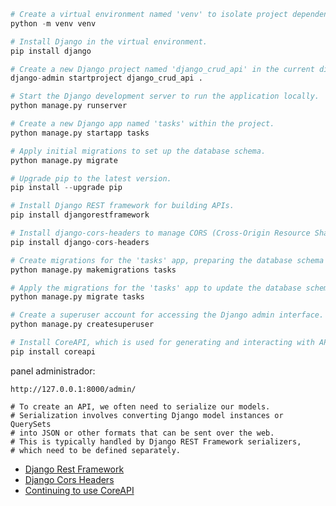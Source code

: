 ```py
# Create a virtual environment named 'venv' to isolate project dependencies.
python -m venv venv

# Install Django in the virtual environment.
pip install django

# Create a new Django project named 'django_crud_api' in the current directory.
django-admin startproject django_crud_api .

# Start the Django development server to run the application locally.
python manage.py runserver

# Create a new Django app named 'tasks' within the project.
python manage.py startapp tasks

# Apply initial migrations to set up the database schema.
python manage.py migrate

# Upgrade pip to the latest version.
pip install --upgrade pip

# Install Django REST framework for building APIs.
pip install djangorestframework

# Install django-cors-headers to manage CORS (Cross-Origin Resource Sharing) in your Django project.
pip install django-cors-headers

# Create migrations for the 'tasks' app, preparing the database schema based on the models.
python manage.py makemigrations tasks

# Apply the migrations for the 'tasks' app to update the database schema.
python manage.py migrate tasks

# Create a superuser account for accessing the Django admin interface.
python manage.py createsuperuser

# Install CoreAPI, which is used for generating and interacting with APIs in Django.
pip install coreapi
```

panel administrador:
```
http://127.0.0.1:8000/admin/
```

    # To create an API, we often need to serialize our models.
    # Serialization involves converting Django model instances or QuerySets
    # into JSON or other formats that can be sent over the web. 
    # This is typically handled by Django REST Framework serializers, 
    # which need to be defined separately.

- [Django Rest Framework](https://www.django-rest-framework.org/#installation)
- [Django Cors Headers](https://pypi.org/project/django-cors-headers/)
- [Continuing to use CoreAPI](https://www.django-rest-framework.org/community/3.10-announcement/)